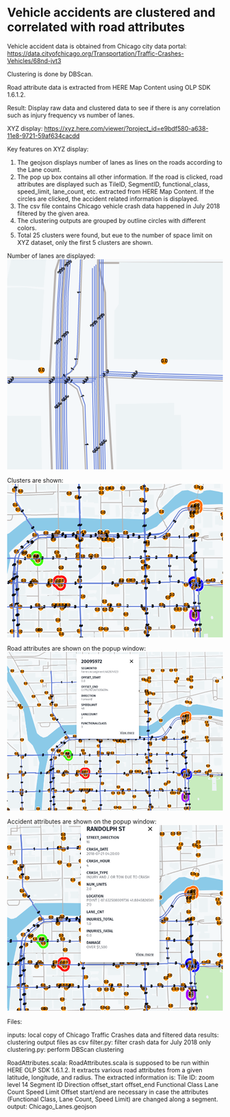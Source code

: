 # Vehicle accidents are clustered and correlated with road attributes

Vehicle accident data is obtained from Chicago city data portal:
https://data.cityofchicago.org/Transportation/Traffic-Crashes-Vehicles/68nd-jvt3

Clustering is done by DBScan.

Road attribute data is extracted from HERE Map Content using OLP SDK 1.6.1.2.

Result: Display raw data and clustered data to see if there is any correlation such as injury frequency vs number of lanes.

XYZ display: https://xyz.here.com/viewer/?project_id=e9bdf580-a638-11e8-9721-59af634cacdd

Key features on XYZ display:
  1. The geojson displays number of lanes as lines on the roads according to the Lane count. 
  2. The pop up box contains all other information. If the road is clicked, road attributes are displayed such as TileID, SegmentID, functional_class, speed_limit, lane_count, etc. extracted from HERE Map Content. If the circles are clicked, the accident related information is displayed.
  3. The csv file contains Chicago vehicle crash data happened in July 2018 filtered by the given area. 
  4. The clustering outputs are grouped by outline circles with different colors. 
  5. Total 25 clusters were found, but eue to the number of space limit on XYZ dataset, only the first 5 clusters are shown.

Number of lanes are displayed:
![lanes](https://github.com/dwjang/xyzhackathon/blob/master/zoom_lanes.png)

Clusters are shown:
![clusters](https://github.com/dwjang/xyzhackathon/blob/master/zoom_clusters.png)

Road attributes are shown on the popup window:
![road_attributes](https://github.com/dwjang/xyzhackathon/blob/master/popup-roadattributes.png)

Accident attributes are shown on the popup window:
![crash_attributes](https://github.com/dwjang/xyzhackathon/blob/master/popup-accidentattributes.png)

Files: 

  inputs: local copy of Chicago Traffic Crashes data and filtered data
  results: clustering output files as csv
  filter.py: filter crash data for July 2018 only
  clustering.py: perform DBScan clustering

  RoadAttributes.scala:
    RoadAttributes.scala is supposed to be run within HERE OLP SDK 1.6.1.2.
    It extracts various road attributes from a given latitude, longitude, and radius.
    The extracted information is:
      Tile ID: zoom level 14
      Segment ID
      Direction
      offset_start
      offset_end
      Functional Class
      Lane Count
      Speed Limit
      Offset start/end are necessary in case the attributes (Functional Class, Lane Count, Speed Limit) are changed along a segment.
    output: Chicago_Lanes.geojson

